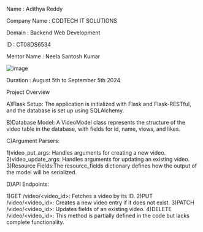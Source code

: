 Name : Adithya Reddy

Company Name : CODTECH IT SOLUTIONS

Domain : Backend Web Development 

ID : CT08DS6534

Mentor Name : Neela Santosh Kumar

![image](https://github.com/user-attachments/assets/626e067f-599e-4173-8b33-59b8463ac764)


Duration : August 5th to September 5th 2024







Project Overview





A)Flask Setup:
The application is initialized with Flask and Flask-RESTful, and the database is set up using SQLAlchemy.

B)Database Model:
A VideoModel class represents the structure of the video table in the database, with fields for id, name, views, and likes.

C)Argument Parsers:

1)video_put_args: Handles arguments for creating a new video.
2)video_update_args: Handles arguments for updating an existing video.
3)Resource Fields:The resource_fields dictionary defines how the output of the model will be serialized.

D)API Endpoints:

1)GET /video/<video_id>: Fetches a video by its ID.
2)PUT /video/<video_id>: Creates a new video entry if it does not exist.
3)PATCH /video/<video_id>: Updates fields of an existing video.
4)DELETE /video/<video_id>: This method is partially defined in the code but lacks complete functionality.
